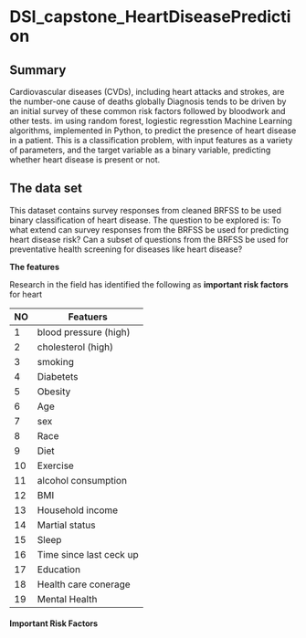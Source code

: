 # DSI_capstone_HeartDiseasePrediction
## **Summary**
Cardiovascular diseases (CVDs), including heart attacks and strokes, are the number-one cause of deaths globally
Diagnosis tends to be driven by an initial survey of these common risk factors followed by bloodwork and other tests.
im using random forest, logiestic regresstion Machine Learning algorithms, implemented in Python, to predict the presence of heart disease in a patient. This is a classification problem, with input features as a variety of parameters, and the target variable as a binary variable, predicting whether heart disease is present or not.

## **The data set**
This dataset contains  survey responses from cleaned BRFSS to be used binary classification of heart disease. 
The question to be explored is:
To what extend can survey responses from the BRFSS be used for predicting heart disease risk?
Can a subset of questions from the BRFSS be used for preventative health screening for diseases like heart disease?

**The features**

Research in the field has identified the following as **important risk factors** for heart

| NO  | Featuers                 |
|-----|--------------------------|
| 1   | blood pressure (high)    |
| 2   | cholesterol (high)       |
| 3   | smoking                  |
| 4   | Diabetets                |
| 5   | Obesity                  |
| 6   | Age                      |
| 7   | sex                      |
| 8   | Race                     |
| 9   | Diet                     |
| 10  | Exercise                 |
| 11  | alcohol consumption      |
| 12  | BMI                      |
| 13  | Household income         |
| 14  | Martial status           |
| 15  | Sleep                    |
| 16  | Time since last ceck up  |
| 17  | Education                |
| 18  | Health care conerage     |
| 19  | Mental Health            |

#### **Important Risk Factors**
